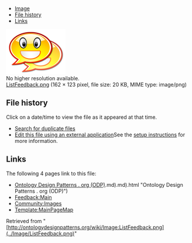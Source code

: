 * [Image](../Image/ListFeedback.png#file)
* [File history](../Image/ListFeedback.png#filehistory)
* [Links](../Image/ListFeedback.png#filelinks)

[![Image:ListFeedback.png](../images/0/0c/ListFeedback.png)](../images/0/0c/ListFeedback.png)  
No higher resolution available.  
[ListFeedback.png](../images/0/0c/ListFeedback.png)‎ (162 × 123 pixel, file size: 20 KB, MIME type: image/png)

## File history

Click on a date/time to view the file as it appeared at that time.



  
* [Search for duplicate files](http://ontologydesignpatterns.org/wiki/Special:FileDuplicateSearch/ListFeedback.png "Special:FileDuplicateSearch/ListFeedback.png")
* [Edit this file using an external application](http://ontologydesignpatterns.org/wiki/index.php?title=Image:ListFeedback.png&action=edit&externaledit=true&mode=file "Image:ListFeedback.png")See the [setup instructions](http://www.mediawiki.org/wiki/Manual:External_editors "http://www.mediawiki.org/wiki/Manual:External_editors") for more information.

## Links



The following 4 pages link to this file:


* [Ontology Design Patterns . org (ODP)](../Ontology_Design_Patterns_._org_(ODP)).md).md).html "Ontology Design Patterns . org (ODP)")
* [Feedback:Main](../Feedback/Main "Feedback:Main")
* [Community:Images](../Community/Images "Community:Images")
* [Template:MainPageMap](../Template/MainPageMap "Template:MainPageMap")


Retrieved from "[http://ontologydesignpatterns.org/wiki/Image:ListFeedback.png](../Image/ListFeedback.png)"
